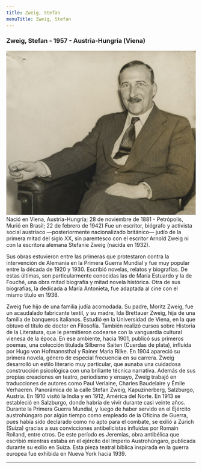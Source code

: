 ```yaml
---
title: Zweig, Stefan
menuTitle: Zweig, Stefan
---
```

### Zweig, Stefan - 1957 - Austria-Hungría (Viena)
!["Imagen no encontrada"](ZweigStefan.jpg)       
Nació en Viena, Austria-Hungría; 28 de noviembre de 1881 - Petrópolis, Murió en Brasil; 22 de febrero de 1942) 
Fue un escritor, biógrafo y activista social austríaco —posteriormente nacionalizado británico— judío de la primera mitad del siglo XX, sin parentesco con el escritor Arnold Zweig ni con la escritora alemana Stefanie Zweig (nacida en 1932).

Sus obras estuvieron entre las primeras que protestaron contra la intervención de Alemania en la Primera Guerra Mundial y fue muy popular entre la década de 1920 y 1930. Escribió novelas, relatos y biografías. De estas últimas, son particularmente conocidas las de María Estuardo y la de Fouché, una obra mitad biografía y mitad novela histórica. Otra de sus biografías, la dedicada a María Antonieta, fue adaptada al cine con el mismo título en 1938.

Zweig fue hijo de una familia judía acomodada. Su padre, Moritz Zweig, fue un acaudalado fabricante textil, y su madre, Ida Brettauer Zweig, hija de una familia de banqueros italianos.
Estudió en la Universidad de Viena, en la que obtuvo el título de doctor en Filosofía. También realizó cursos sobre Historia de la Literatura, que le permitieron codearse con la vanguardia cultural vienesa de la época. En ese ambiente, hacia 1901, publicó sus primeros poemas, una colección titulada Silberne Saiten (Cuerdas de plata), influida por Hugo von Hofmannsthal y Rainer Maria Rilke.
En 1904 apareció su primera novela, género de especial frecuencia en su carrera. Zweig desarrolló un estilo literario muy particular, que aunaba una cuidadosa construcción psicológica con una brillante técnica narrativa.
Además de sus propias creaciones en teatro, periodismo y ensayo, Zweig trabajó en traducciones de autores como Paul Verlaine, Charles Baudelaire y Émile Verhaeren.
Panorámica de la calle Stefan Zweig, Kapuzinerberg, Salzburgo, Austria.
En 1910 visitó la India y en 1912, América del Norte. En 1913 se estableció en Salzburgo, donde habría de vivir durante casi veinte años.
Durante la Primera Guerra Mundial, y luego de haber servido en el Ejército austrohúngaro por algún tiempo como empleado de la Oficina de Guerra, pues había sido declarado como no apto para el combate, se exilió a Zúrich (Suiza) gracias a sus convicciones antibelicistas influidas por Romain Rolland, entre otros.
De este período es Jeremías, obra antibélica que escribió mientras estaba en el ejército del Imperio Austrohúngaro, publicada durante su exilio en Suiza. Esta pieza teatral bíblica inspirada en la guerra europea fue exhibida en Nueva York hacia 1939.
***